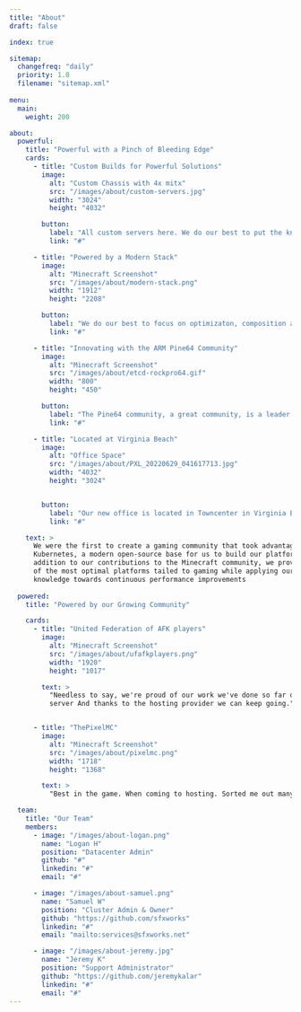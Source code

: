 ```yaml
---
title: "About"
draft: false

index: true

sitemap:
  changefreq: "daily"
  priority: 1.0
  filename: "sitemap.xml"
  
menu:
  main:
    weight: 200

about:
  powerful:
    title: "Powerful with a Pinch of Bleeding Edge"
    cards:
      - title: "Custom Builds for Powerful Solutions"
        image:
          alt: "Custom Chassis with 4x mitx"
          src: "/images/about/custom-servers.jpg"
          width: "3024"
          height: "4032"

        button:
          label: "All custom servers here. We do our best to put the knowledge and knowhow to optimize everything from the ground up. That's why we chose AMD and the Pine64 community. Great leaders in innovation to power you."
          link: "#"

      - title: "Powered by a Modern Stack"
        image:
          alt: "Minecraft Screenshot"
          src: "/images/about/modern-stack.png"
          width: "1912"
          height: "2208"

        button:
          label: "We do our best to focus on optimizaton, composition and scalability. No third party subscriptions to pay behind the scenes. Build on open-source software, we handle the hard work so you can enjoy the benefits."
          link: "#"

      - title: "Innovating with the ARM Pine64 Community"
        image:
          alt: "Minecraft Screenshot"
          src: "/images/about/etcd-rockpro64.gif"
          width: "800"
          height: "450"

        button:
          label: "The Pine64 community, a great community, is a leader in ARM board development using the Rockchip ARM CPU. Their innovation drives our infrastrure and we give back in research and development."
          link: "#"

      - title: "Located at Virginia Beach"
        image:
          alt: "Office Space"
          src: "/images/about/PXL_20220629_041617713.jpg"
          width: "4032"
          height: "3024"


        button:
          label: "Our new office is located in Towncenter in Virginia Beach. Give us a visit!"
          link: "#"

    text: >
      We were the first to create a gaming community that took advantage of
      Kubernetes, a modern open-source base for us to build our platform on. In
      addition to our contributions to the Minecraft community, we provide one
      of the most optimal platforms tailed to gaming while applying our
      knowledge towards continuous performance improvements
  
  powered:
    title: "Powered by our Growing Community"

    cards:
      - title: "United Federation of AFK players"
        image:
          alt: "Minecraft Screenshot"
          src: "/images/about/ufafkplayers.png"
          width: "1920"
          height: "1017"

        text: >
          "Needless to say, we're proud of our work we've done so far on the
          server And thanks to the hosting provider we can keep going."


      - title: "ThePixelMC"
        image:
          alt: "Minecraft Screenshot"
          src: "/images/about/pixelmc.png"
          width: "1718"
          height: "1368"

        text: >
          "Best in the game. When coming to hosting. Sorted me out many of times."

  team:
    title: "Our Team"
    members:
      - image: "/images/about-logan.png"
        name: "Logan H"
        position: "Datacenter Admin"
        github: "#"
        linkedin: "#"
        email: "#"

      - image: "/images/about-samuel.png"
        name: "Samuel W"
        position: "Cluster Admin & Owner"
        github: "https://github.com/sfxworks"
        linkedin: "#"
        email: "mailto:services@sfxworks.net"

      - image: "/images/about-jeremy.jpg"
        name: "Jeremy K"
        position: "Support Administrator"
        github: "https://github.com/jeremykalar"
        linkedin: "#"
        email: "#"
---
```

